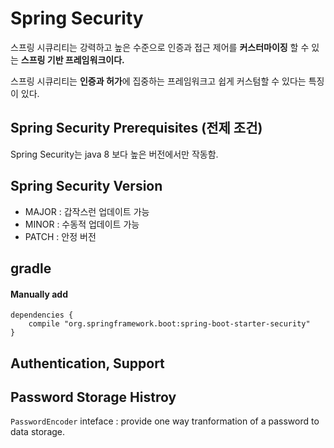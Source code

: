 # Spring Security

스프링 시큐리티는 강력하고 높은 수준으로 인증과 접근 제어를 **커스터마이징** 할 수 있는 **스프링 기반 프레임워크이다.**

스프링 시큐리티는 **인증과 허가**에 집중하는 프레임워크고 쉽게 커스텀할 수 있다는 특징이 있다.

## Spring Security Prerequisites (전제 조건)
Spring Security는 java 8 보다 높은 버전에서만 작동함.

## Spring Security Version

- MAJOR : 갑작스런 업데이트 가능
- MINOR : 수동적 업데이트 가능
- PATCH : 안정 버전

## gradle

#### Manually add
``` 
dependencies {
    compile "org.springframework.boot:spring-boot-starter-security"
}
```

## Authentication, Support
## Password Storage Histroy
`PasswordEncoder` inteface : provide one way tranformation of a password to data storage.